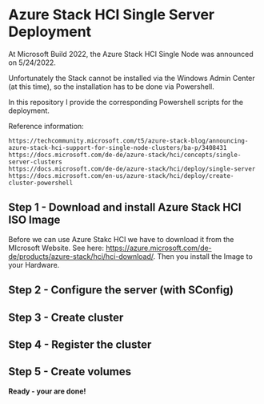 # Azure Stack HCI Single Server Deployment

At Microsoft Build 2022, the Azure Stack HCI Single Node was announced on 5/24/2022. 

Unfortunately the Stack cannot be installed via the Windows Admin Center (at this time), so the installation has to be done via Powershell.

In this repository I provide the corresponding Powershell scripts for the deployment.

Reference information: 
```
https://techcommunity.microsoft.com/t5/azure-stack-blog/announcing-azure-stack-hci-support-for-single-node-clusters/ba-p/3408431
https://docs.microsoft.com/de-de/azure-stack/hci/concepts/single-server-clusters 
https://docs.microsoft.com/de-de/azure-stack/hci/deploy/single-server 
https://docs.microsoft.com/en-us/azure-stack/hci/deploy/create-cluster-powershell
```


## Step 1 - Download and install Azure Stack HCI ISO Image
Before we can use Azure Stakc HCI we have to download it from the MIcrosoft Website. See here: https://azure.microsoft.com/de-de/products/azure-stack/hci/hci-download/.
Then you install the Image to your Hardware.

## Step 2 - Configure the server (with SConfig)

## Step 3 - Create cluster

## Step 4 - Register the cluster

## Step 5 - Create volumes

**Ready - your are done!**
